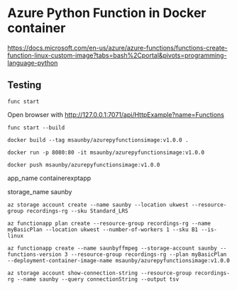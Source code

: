 # Azure Python Function in Docker container

<https://docs.microsoft.com/en-us/azure/azure-functions/functions-create-function-linux-custom-image?tabs=bash%2Cportal&pivots=programming-language-python>

## Testing

```
func start
```

Open browser with <http://127.0.0.1:7071/api/HttpExample?name=Functions>


```
func start --build

docker build --tag msaunby/azurepyfunctionsimage:v1.0.0 .

docker run -p 8080:80 -it msaunby/azurepyfunctionsimage:v1.0.0

docker push msaunby/azurepyfunctionsimage:v1.0.0
```

app_name containerexptapp

storage_name saunby

```
az storage account create --name saunby --location ukwest --resource-group recordings-rg --sku Standard_LRS

az functionapp plan create --resource-group recordings-rg --name myBasicPlan --location ukwest --number-of-workers 1 --sku B1 --is-linux
```


```
az functionapp create --name saunbyffmpeg --storage-account saunby --functions-version 3 --resource-group recordings-rg --plan myBasicPlan --deployment-container-image-name msaunby/azurepyfunctionsimage:v1.0.0

az storage account show-connection-string --resource-group recordings-rg --name saunby --query connectionString --output tsv
```